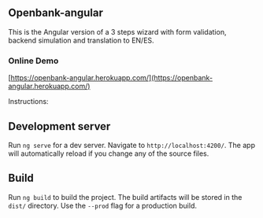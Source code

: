 ## Openbank-angular

This is the Angular version of a 3 steps wizard with form validation, backend simulation and translation to EN/ES.

### Online Demo

[https://openbank-angular.herokuapp.com/](https://openbank-angular.herokuapp.com/)

Instructions:

## Development server

Run `ng serve` for a dev server. Navigate to `http://localhost:4200/`. The app will automatically reload if you change any of the source files.

## Build

Run `ng build` to build the project. The build artifacts will be stored in the `dist/` directory. Use the `--prod` flag for a production build.
